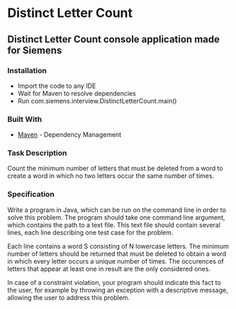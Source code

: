 # Distinct Letter Count

## Distinct Letter Count console application made for Siemens

### Installation

- Import the code to any IDE
- Wait for Maven to resolve dependencies
- Run com.siemens.interview.DistinctLetterCount.main()

### Built With

* [Maven](https://maven.apache.org/) - Dependency Management

### Task Description

Count the minimum number of letters that must be deleted from a word to create a word in which no two letters occur the same number of times.

### Specification
Write a program in Java, which can be run on the command line in order to solve this problem. The program should take one command line argument, 
which contains the path to a text file. This text file should contain several lines, each line describing one test case for the problem.


Each line contains a word S consisting of N lowercase letters. The minimum number of letters should be returned that must be deleted to obtain a 
word in which every letter occurs a unique number of times. The occurences of letters that appear at least one in result are the only considered ones.


In case of a constraint violation, your program should indicate this fact to the user, for example by throwing an exception with a descriptive message, 
allowing the user to address this problem.